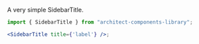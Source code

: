 A very simple SidebarTitle.

```jsx
import { SidebarTitle } from "architect-components-library";

<SidebarTitle title={'label'} />;
```
